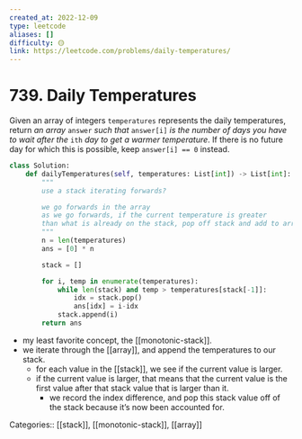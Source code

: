 ```yaml
---
created_at: 2022-12-09
type: leetcode
aliases: []
difficulty: 🟡
link: https://leetcode.com/problems/daily-temperatures/
---
```


# 739. Daily Temperatures

Given an array of integers `temperatures` represents the daily temperatures, return _an array_ `answer` _such that_ `answer[i]` _is the number of days you have to wait after the_ `ith` _day to get a warmer temperature_. If there is no future day for which this is possible, keep `answer[i] == 0` instead.

```python
class Solution:
    def dailyTemperatures(self, temperatures: List[int]) -> List[int]:
        """
        use a stack iterating forwards?

        we go forwards in the array
        as we go forwards, if the current temperature is greater
        than what is already on the stack, pop off stack and add to array
        """
        n = len(temperatures)
        ans = [0] * n

        stack = []

        for i, temp in enumerate(temperatures):
            while len(stack) and temp > temperatures[stack[-1]]:
                idx = stack.pop()
                ans[idx] = i-idx
            stack.append(i)
        return ans
```

- my least favorite concept, the [[monotonic-stack]].
- we iterate through the [[array]], and append the temperatures to our stack.
	- for each value in the [[stack]], we see if the current value is larger.
	- if the current value is larger, that means that the current value is the first value after that stack value that is larger than it.
		- we record the index difference, and pop this stack value off of the stack because it’s now been accounted for.

Categories:: [[stack]], [[monotonic-stack]], [[array]]

